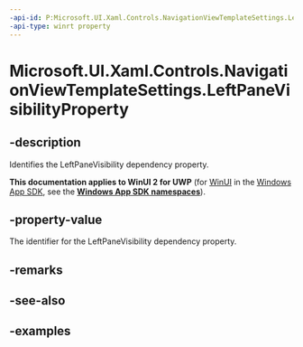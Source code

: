 ```yaml
---
-api-id: P:Microsoft.UI.Xaml.Controls.NavigationViewTemplateSettings.LeftPaneVisibilityProperty
-api-type: winrt property
---
```

<!-- Property syntax.
public DependencyProperty LeftPaneVisibilityProperty { get; }
-->

# Microsoft.UI.Xaml.Controls.NavigationViewTemplateSettings.LeftPaneVisibilityProperty


## -description

Identifies the LeftPaneVisibility dependency property.


**This documentation applies to WinUI 2 for UWP** (for [WinUI](/windows/apps/winui/winui3/) in the [Windows App SDK](/windows/apps/windows-app-sdk/), see the **[Windows App SDK namespaces](/windows/windows-app-sdk/api/winrt/)**).

## -property-value

The identifier for the LeftPaneVisibility dependency property.


## -remarks


## -see-also


## -examples


